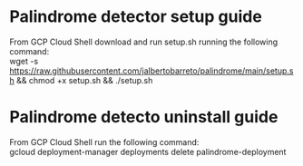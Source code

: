 # Palindrome detector setup guide
From GCP Cloud Shell download and run setup.sh running the following command:<br>
wget -s https://raw.githubusercontent.com/jalbertobarreto/palindrome/main/setup.sh && chmod +x setup.sh && ./setup.sh

# Palindrome detecto uninstall guide
From GCP Cloud Shell run the following command:<br>
gcloud deployment-manager deployments delete palindrome-deployment
